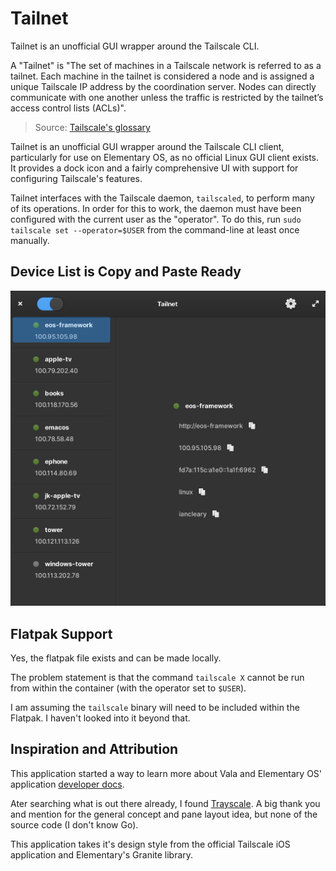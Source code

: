 # Tailnet

Tailnet is an unofficial GUI wrapper around the Tailscale CLI.

A "Tailnet" is "The set of machines in a Tailscale network is referred to as a tailnet. Each machine in the tailnet is considered a node and is assigned a unique Tailscale IP address by the coordination server. Nodes can directly communicate with one another unless the traffic is restricted by the tailnet’s access control lists (ACLs)".

> Source: [Tailscale's glossary](https://tailscale.com/glossary/tailnet)

Tailnet is an unofficial GUI wrapper around the Tailscale CLI client, particularly for use on Elementary OS, as no official Linux GUI client exists. It provides a dock icon and a fairly comprehensive UI with support for configuring Tailscale's features.

Tailnet interfaces with the Tailscale daemon, `tailscaled`, to perform many of its operations. In order for this to work, the daemon must have been configured with the current user as the "operator". To do this, run `sudo tailscale set --operator=$USER` from the command-line at least once manually.

## Device List is Copy and Paste Ready

![Screenshot of application with Devices in Tailnet shown in left sidebar, with detailed view of selected device on the right](docs/Tailnet_DeviceList.png)


## Flatpak Support

Yes, the flatpak file exists and can be made locally.

The problem statement is that the command `tailscale X` cannot be run from within the container (with the operator set to `$USER`).

I am assuming the `tailscale` binary will need to be included within the Flatpak.  I haven't looked into it beyond that.

## Inspiration and Attribution

This application started a way to learn more about Vala and Elementary OS' application [developer docs](https://docs.elementary.io/develop/).

Ater searching what is out there already, I found [Trayscale](https://flathub.org/apps/dev.deedles.Trayscale). A big thank you and mention for the general concept and pane layout idea, but none of the source code (I don't know Go).

This application takes it's design style from the official Tailscale iOS application and Elementary's Granite library.


